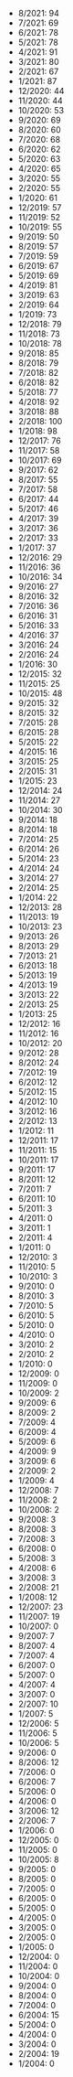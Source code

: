 *  8/2021: 94
*  7/2021: 69
*  6/2021: 78
*  5/2021: 78
*  4/2021: 91
*  3/2021: 80
*  2/2021: 67
*  1/2021: 87
*  12/2020: 44
*  11/2020: 44
*  10/2020: 53
*  9/2020: 69
*  8/2020: 60
*  7/2020: 68
*  6/2020: 62
*  5/2020: 63
*  4/2020: 65
*  3/2020: 55
*  2/2020: 55
*  1/2020: 61
*  12/2019: 57
*  11/2019: 52
*  10/2019: 55
*  9/2019: 50
*  8/2019: 57
*  7/2019: 59
*  6/2019: 67
*  5/2019: 69
*  4/2019: 81
*  3/2019: 63
*  2/2019: 64
*  1/2019: 73
*  12/2018: 79
*  11/2018: 73
*  10/2018: 78
*  9/2018: 85
*  8/2018: 79
*  7/2018: 82
*  6/2018: 82
*  5/2018: 77
*  4/2018: 92
*  3/2018: 88
*  2/2018: 100
*  1/2018: 98
*  12/2017: 76
*  11/2017: 58
*  10/2017: 69
*  9/2017: 62
*  8/2017: 55
*  7/2017: 58
*  6/2017: 44
*  5/2017: 46
*  4/2017: 39
*  3/2017: 36
*  2/2017: 33
*  1/2017: 37
*  12/2016: 29
*  11/2016: 36
*  10/2016: 34
*  9/2016: 27
*  8/2016: 32
*  7/2016: 36
*  6/2016: 31
*  5/2016: 33
*  4/2016: 37
*  3/2016: 24
*  2/2016: 24
*  1/2016: 30
*  12/2015: 32
*  11/2015: 25
*  10/2015: 48
*  9/2015: 32
*  8/2015: 32
*  7/2015: 28
*  6/2015: 28
*  5/2015: 22
*  4/2015: 16
*  3/2015: 25
*  2/2015: 31
*  1/2015: 23
*  12/2014: 24
*  11/2014: 27
*  10/2014: 30
*  9/2014: 18
*  8/2014: 18
*  7/2014: 25
*  6/2014: 26
*  5/2014: 23
*  4/2014: 24
*  3/2014: 27
*  2/2014: 25
*  1/2014: 22
*  12/2013: 28
*  11/2013: 19
*  10/2013: 23
*  9/2013: 26
*  8/2013: 29
*  7/2013: 21
*  6/2013: 18
*  5/2013: 19
*  4/2013: 19
*  3/2013: 22
*  2/2013: 25
*  1/2013: 25
*  12/2012: 16
*  11/2012: 16
*  10/2012: 20
*  9/2012: 28
*  8/2012: 24
*  7/2012: 19
*  6/2012: 12
*  5/2012: 15
*  4/2012: 10
*  3/2012: 16
*  2/2012: 13
*  1/2012: 11
*  12/2011: 17
*  11/2011: 15
*  10/2011: 17
*  9/2011: 17
*  8/2011: 12
*  7/2011: 7
*  6/2011: 10
*  5/2011: 3
*  4/2011: 0
*  3/2011: 1
*  2/2011: 4
*  1/2011: 0
*  12/2010: 3
*  11/2010: 5
*  10/2010: 3
*  9/2010: 0
*  8/2010: 3
*  7/2010: 5
*  6/2010: 5
*  5/2010: 0
*  4/2010: 0
*  3/2010: 2
*  2/2010: 2
*  1/2010: 0
*  12/2009: 0
*  11/2009: 0
*  10/2009: 2
*  9/2009: 6
*  8/2009: 2
*  7/2009: 4
*  6/2009: 4
*  5/2009: 6
*  4/2009: 9
*  3/2009: 6
*  2/2009: 2
*  1/2009: 4
*  12/2008: 7
*  11/2008: 2
*  10/2008: 2
*  9/2008: 3
*  8/2008: 3
*  7/2008: 3
*  6/2008: 0
*  5/2008: 3
*  4/2008: 6
*  3/2008: 3
*  2/2008: 21
*  1/2008: 12
*  12/2007: 23
*  11/2007: 19
*  10/2007: 0
*  9/2007: 7
*  8/2007: 4
*  7/2007: 4
*  6/2007: 0
*  5/2007: 0
*  4/2007: 4
*  3/2007: 0
*  2/2007: 10
*  1/2007: 5
*  12/2006: 5
*  11/2006: 5
*  10/2006: 5
*  9/2006: 0
*  8/2006: 12
*  7/2006: 0
*  6/2006: 7
*  5/2006: 0
*  4/2006: 0
*  3/2006: 12
*  2/2006: 7
*  1/2006: 0
*  12/2005: 0
*  11/2005: 0
*  10/2005: 8
*  9/2005: 0
*  8/2005: 0
*  7/2005: 0
*  6/2005: 0
*  5/2005: 0
*  4/2005: 0
*  3/2005: 0
*  2/2005: 0
*  1/2005: 0
*  12/2004: 0
*  11/2004: 0
*  10/2004: 0
*  9/2004: 0
*  8/2004: 0
*  7/2004: 0
*  6/2004: 15
*  5/2004: 0
*  4/2004: 0
*  3/2004: 0
*  2/2004: 19
*  1/2004: 0